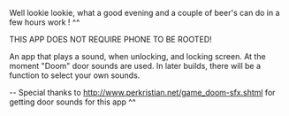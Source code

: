 Well lookie lookie, what a good evening and a couple of beer's can do in a few hours work ! ^^


THIS APP DOES NOT REQUIRE PHONE TO BE ROOTED!

An app that plays a sound, when unlocking, and locking screen. At the moment "Doom" door  sounds are used.
In later builds, there will be a function to select your own sounds.

--
Special thanks to
http://www.perkristian.net/game_doom-sfx.shtml
for getting door sounds for this app ^^